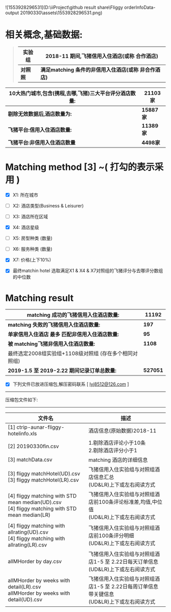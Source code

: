 ![1553928296531](D:\iiProject\github result share\Fliggy orderInfoData-output 20190330\assets\1553928296531.png)



# 相关概念,基础数据:

> | 实验组     | 2018-11 期间,飞猪信用入住酒店(或称 合作酒店)           |
> | ---------- | ------------------------------------------------------ |
> | **对照照** | **满足matching 条件的非信用入住酒店(或称 非合作酒店)** |
>

| 10大热门城市,包含(携程,去哪,飞猪)三大平台评分酒店数量: | 21103家     |
| ----------------------------------------------------- | ----------- |
| **剔除无效数据后,酒店数量为:**                        | **15887家** |
| **飞猪平台:信用入住酒店数量:**                        | **11389家** |
| **飞猪平台:非信用入住酒店数量**                       | **4498家**  |



# Matching method [3] ~( 打勾的表示采用 )

- [x] X1: 所在城市
- [ ] X2: 酒店类型(Business & Leisurer)
- [ ] X3: 酒店所在区域
- [x] X4: 酒店星级
- [ ] X5: 房型种类 (数量)
- [ ] X6: 服务种类 (数量)
- [x] X7: 价格(上下10%)
- [x] 最终matchin hotel 选取满足X1 & X4 & X7对照组的飞猪评分与去哪评分数组的中位数





# Matching result

| **matching 成功的飞猪信用入住酒店数量:** | **11192** |
| ----------------------------------------------------- | ----------- |
| **matching 失败的飞猪信用入住酒店数量:** | **197** |
| **单家信用入住酒店 最多 匹配非信用入住酒店数量:** | **95** |
| **被 matching飞猪非信用入住酒店数量:** | **1108** |
| 最终选定2008组实验组+1108级对照组 (存在多个相同对照组) | |
| **2019-1.5 至 2019-2.22 期间记录订单总数量:**         | **527051**  |



- [x] 下列文件已放进压缩包,解压密码联系 [ lyj8512@126.com ]
---
压缩包文件如下:

---
| 文件名                                                       | 描述                                                         |
| ------------------------------------------------------------ | ------------------------------------------------------------ |
| [1] ctrip-aunar-fliggy-hotelinfo.xls                         | 酒店信息(原始数据)2018-11                                    |
| [2] 20190330fin.csv                                          | 1.剔除酒店评论小于10条<br />2.剔除酒店评分小于1              |
| [3] matchData.csv                                            | matching 酒店的详细信息                                      |
| [3] fliggy matchHotel(UD).csv<br />[3] fliggy matchHotel(LR).csv | 飞猪信用入住实验组与对照组酒店信息汇总<br />(UD&LR)上下或左右阅读方式 |
| [4] fliggy matching with STD mean median(UD).csv<br />[4] fliggy matching with STD mean median(LR) | 飞猪信用入住实验组与对照组酒店前100条评论标准差,均值,中位值<br />(UD&LR)上下或左右阅读方式 |
| [4] fliggy matching with allrating(UD).csv<br />[4] fliggy matching with allrating(LR).csv | 飞猪信用入住实验组与对照组酒店前100条评分明细<br />(UD&LR)上下或左右阅读方式 |
| allMHorder by day.csv                                        | 飞猪信用入住实验组与对照组酒店1-5 至 2.22日每天订单信息<br />(UD&LR)上下或左右阅读方式 |
| allMHorder by weeks with detail(LR).csv<br />allMHorder by weeks with detail(UD).csv | 飞猪信用入住实验组与对照组酒店1-5 至 2.22日每周订单信息带关键信息<br />(UD&LR)上下或左右阅读方式 |
